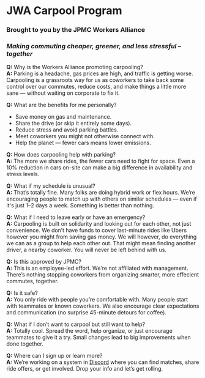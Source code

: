 # JWA Carpool Program
### Brought to you by the JPMC Workers Alliance

### _Making commuting cheaper, greener, and less stressful – together_


**Q:** Why is the Workers Alliance promoting carpooling?  
**A:** Parking is a headache, gas prices are high, and traffic is getting worse. Carpooling is a grassroots way for us as coworkers to take back some control over our commutes, reduce costs, and make things a little more sane — without waiting on corporate to fix it.

**Q:** What are the benefits for me personally?
 * Save money on gas and maintenance.
 * Share the drive (or skip it entirely some days).
 * Reduce stress and avoid parking battles.
 * Meet coworkers you might not otherwise connect with.
 * Help the planet — fewer cars means lower emissions.

**Q:** How does carpooling help with parking?  
**A:** The more we share rides, the fewer cars need to fight for space. Even a 10% reduction in cars on-site can make a big difference in availability and stress levels.
 
**Q:** What if my schedule is unusual?  
**A:** That’s totally fine. Many folks are doing hybrid work or flex hours. We’re encouraging people to match up with others on similar schedules — even if it's just 1–2 days a week. Something is better than nothing.

**Q:** What if I need to leave early or have an emergency?  
**A:** Carpooling is built on solidarity and looking out for each other, not just convenience. We don’t have funds to cover last-minute rides like Ubers however you might from saving gas money. We will however, do everything we can as a group to help each other out. That might mean finding another driver, a nearby coworker. You will never be left behind with us.

**Q:** Is this approved by JPMC?  
**A:** This is an employee-led effort. We're not affiliated with management. There’s nothing stopping coworkers from organizing smarter, more effecient commutes, together.

**Q:** Is it safe?  
**A:** You only ride with people you’re comfortable with. Many people start with teammates or known coworkers. We also encourage clear expectations and communication (no surprise 45-minute detours for coffee).

**Q:** What if I don’t want to carpool but still want to help?  
**A:** Totally cool. Spread the word, help organize, or just encourage teammates to give it a try. Small changes lead to big improvements when done together.

**Q:** Where can I sign up or learn more?  
**A:** We’re working on a system in [Discord](https://discord.gg/BZA3pxppq9) where you can find matches, share ride offers, or get involved. Drop your info and let’s get rolling.

